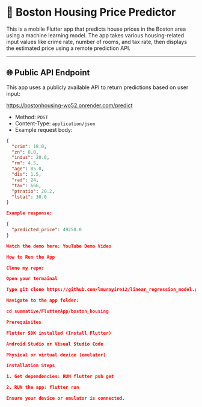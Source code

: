 # 🏡 Boston Housing Price Predictor

This is a mobile Flutter app that predicts house prices in the Boston area using a machine learning model. The app takes various housing-related input values like crime rate, number of rooms, and tax rate, then displays the estimated price using a remote prediction API.

---

## 🌐 Public API Endpoint

This app uses a publicly available API to return predictions based on user input:

https://bostonhousing-wo52.onrender.com/predict


- Method: `POST`
- Content-Type: `application/json`
- Example request body:

```json
{
  "crim": 18.0,
  "zn": 0.0,
  "indus": 20.0,
  "rm": 4.5,
  "age": 85.0,
  "dis": 1.5,
  "rad": 24,
  "tax": 666,
  "ptratio": 20.2,
  "lstat": 30.0
}

Example response:

{
  "predicted_price": 49250.0
}

Watch the demo here: YouTube Demo Video

How to Run the App

Clone my repo: 

Open your termainal

Type git clone https://github.com/lmurayire12/linear_regression_model.git

Navigate to the app folder:

cd summative/FlutterApp/boston_housing

Prerequisites

Flutter SDK installed (Install Flutter)

Android Studio or Visual Studio Code

Physical or virtual device (emulator)

Installation Steps

1. Get dependencies: RUN flutter pub get

2. RUN the app: flutter run

Ensure your device or emulator is connected.




